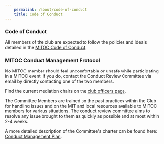 ```yaml
---
    permalink: /about/code-of-conduct
    title: Code of Conduct
---
```


### Code of Conduct

All members of the club are expected to follow the policies and ideals detailed in the [MITOC Code of Conduct](/docs/advisoryboard/MITOC-CoC-2019.pdf).

### MITOC Conduct Management Protocol

No MITOC member should feel uncomfortable or unsafe while participating in a MITOC event. If you do, contact the Conduct Review Committee via email by directly contacting one of the two members.

Find the current mediation chairs on the [club officers page](/about/officers).

The Committee Members are trained on the past practices within the Club for handling issues and on the MIT and local resources available to MITOC members for various situations. The conduct review committee aims to resolve any issue brought to them as quickly as possible and at most within 2-4 weeks.

A more detailed description of the Committee's charter can be found here: [Conduct Management Plan](/docs/advisoryboard/MITOC-CMP-2019.pdf).
